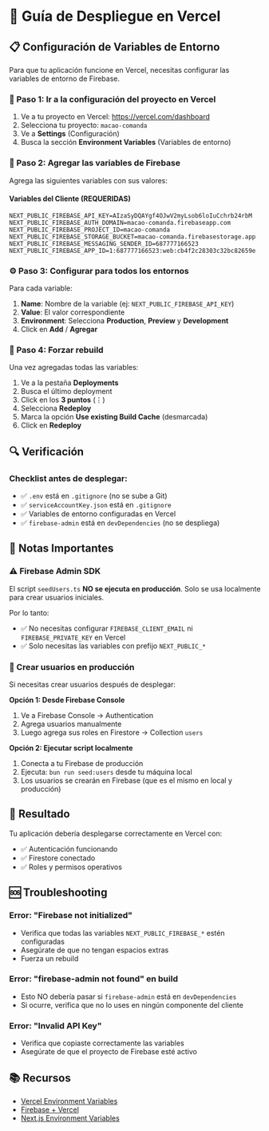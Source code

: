 # 🚀 Guía de Despliegue en Vercel

## 📋 Configuración de Variables de Entorno

Para que tu aplicación funcione en Vercel, necesitas configurar las variables de entorno de Firebase.

### 🔧 Paso 1: Ir a la configuración del proyecto en Vercel

1. Ve a tu proyecto en Vercel: https://vercel.com/dashboard
2. Selecciona tu proyecto: `macao-comanda`
3. Ve a **Settings** (Configuración)
4. Busca la sección **Environment Variables** (Variables de entorno)

### 🔑 Paso 2: Agregar las variables de Firebase

Agrega las siguientes variables con sus valores:

#### Variables del Cliente (REQUERIDAS)

```env
NEXT_PUBLIC_FIREBASE_API_KEY=AIzaSyDQAYgf4OJwV2myLsob6loIuCchrb24rbM
NEXT_PUBLIC_FIREBASE_AUTH_DOMAIN=macao-comanda.firebaseapp.com
NEXT_PUBLIC_FIREBASE_PROJECT_ID=macao-comanda
NEXT_PUBLIC_FIREBASE_STORAGE_BUCKET=macao-comanda.firebasestorage.app
NEXT_PUBLIC_FIREBASE_MESSAGING_SENDER_ID=687777166523
NEXT_PUBLIC_FIREBASE_APP_ID=1:687777166523:web:cb4f2c28303c32bc82659e
```

### ⚙️ Paso 3: Configurar para todos los entornos

Para cada variable:
1. **Name**: Nombre de la variable (ej: `NEXT_PUBLIC_FIREBASE_API_KEY`)
2. **Value**: El valor correspondiente
3. **Environment**: Selecciona **Production**, **Preview** y **Development**
4. Click en **Add** / **Agregar**

### 🎯 Paso 4: Forzar rebuild

Una vez agregadas todas las variables:
1. Ve a la pestaña **Deployments**
2. Busca el último deployment
3. Click en los **3 puntos** (⋮)
4. Selecciona **Redeploy**
5. Marca la opción **Use existing Build Cache** (desmarcada)
6. Click en **Redeploy**

## 🔍 Verificación

### Checklist antes de desplegar:

- ✅ `.env` está en `.gitignore` (no se sube a Git)
- ✅ `serviceAccountKey.json` está en `.gitignore`
- ✅ Variables de entorno configuradas en Vercel
- ✅ `firebase-admin` está en `devDependencies` (no se despliega)

## 📝 Notas Importantes

### ⚠️ Firebase Admin SDK

El script `seedUsers.ts` **NO se ejecuta en producción**. Solo se usa localmente para crear usuarios iniciales.

Por lo tanto:
- ✅ No necesitas configurar `FIREBASE_CLIENT_EMAIL` ni `FIREBASE_PRIVATE_KEY` en Vercel
- ✅ Solo necesitas las variables con prefijo `NEXT_PUBLIC_*`

### 🔐 Crear usuarios en producción

Si necesitas crear usuarios después de desplegar:

**Opción 1: Desde Firebase Console**
1. Ve a Firebase Console → Authentication
2. Agrega usuarios manualmente
3. Luego agrega sus roles en Firestore → Collection `users`

**Opción 2: Ejecutar script localmente**
1. Conecta a tu Firebase de producción
2. Ejecuta: `bun run seed:users` desde tu máquina local
3. Los usuarios se crearán en Firebase (que es el mismo en local y producción)

## 🎉 Resultado

Tu aplicación debería desplegarse correctamente en Vercel con:
- ✅ Autenticación funcionando
- ✅ Firestore conectado
- ✅ Roles y permisos operativos

## 🆘 Troubleshooting

### Error: "Firebase not initialized"
- Verifica que todas las variables `NEXT_PUBLIC_FIREBASE_*` estén configuradas
- Asegúrate de que no tengan espacios extras
- Fuerza un rebuild

### Error: "firebase-admin not found" en build
- Esto NO debería pasar si `firebase-admin` está en `devDependencies`
- Si ocurre, verifica que no lo uses en ningún componente del cliente

### Error: "Invalid API Key"
- Verifica que copiaste correctamente las variables
- Asegúrate de que el proyecto de Firebase esté activo

## 📚 Recursos

- [Vercel Environment Variables](https://vercel.com/docs/environment-variables)
- [Firebase + Vercel](https://vercel.com/guides/deploying-firebase-to-vercel)
- [Next.js Environment Variables](https://nextjs.org/docs/basic-features/environment-variables)
